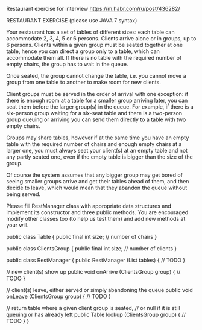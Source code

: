 Restaurant exercise for interview
https://m.habr.com/ru/post/436282/

RESTAURANT EXERCISE (please use JAVA 7 syntax)

Your restaurant has a set of tables of different sizes: each table can accommodate 2, 3, 4, 5 or 6 persons. Clients arrive alone or in groups, up to 6 persons. Clients within a given group must be seated together at one table, hence you can direct a group only to a table, which can accommodate them all. If there is no table with the required number of empty chairs, the group has to wait in the queue.

Once seated, the group cannot change the table, i.e. you cannot move a group from one table to another to make room for new clients.

Client groups must be served in the order of arrival with one exception: if there is enough room at a table for a smaller group arriving later, you can seat them before the larger group(s) in the queue. For example, if there is a six-person group waiting for a six-seat table and there is a two-person group queuing or arriving you can send them directly to a table with two empty chairs.

Groups may share tables, however if at the same time you have an empty table with the required number of chairs and enough empty chairs at a larger one, you must always seat your client(s) at an empty table and not any partly seated one, even if the empty table is bigger than the size of the group.

Of course the system assumes that any bigger group may get bored of seeing smaller groups arrive and get their tables ahead of them, and then decide to leave, which would mean that they abandon the queue without being served.

Please fill RestManager class with appropriate data structures and implement its constructor and three public methods. You are encouraged modify other classes too (to help us test them) and add new methods at your will.

public class Table
{
   public final int size; // number of chairs
}

public class ClientsGroup
{
   public final int size; // number of clients
}

public class RestManager
{
   public RestManager (List<Table> tables)
   {
      // TODO
   }

   // new client(s) show up
   public void onArrive (ClientsGroup group)
   {
      // TODO
   }

   // client(s) leave, either served or simply abandoning the queue
   public void onLeave (ClientsGroup group)
   {
      // TODO
   }

   // return table where a given client group is seated, 
   // or null if it is still queuing or has already left
   public Table lookup (ClientsGroup group)
   {
      // TODO
   }
}
